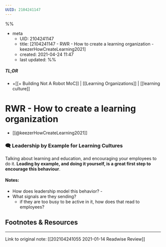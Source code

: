 ```yaml
---
UUID: 2104241147
---
```


%%
- meta
	- UID: 2104241147
	- title: [2104241147 - RWR - How to create a learning organization - keezerHowCreateLearning2021]
	- created: 2021-04-24 11:47
	- last updated: 
%%

##### TL;DR
- +[[+ Building Not A Robot MoC]] | [[Learning Organizations]] | [[learning culture]] 

# RWR - How to create a learning organization  
- [[@keezerHowCreateLearning2021]]


### 🗨️ Leadership by Example for Learning Cultures

Talking about learning and education, and encouraging your employees to do it. **Leading by example, and doing it yourself, is a great first step to encourage this behaviour**.

#### Notes:

- How does leadership model this behavior? - 
- What signals are they sending? 
	- if they are too busy to be active in it, how does that read to employees?

## Footnotes & Resources

---

Link to original note: [[202104241055 2021-01-14 Readwise Review]]